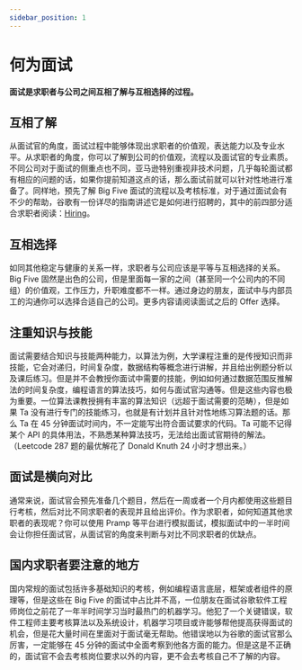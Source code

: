 ```yaml
---
sidebar_position: 1
---
```


# 何为面试

**面试是求职者与公司之间互相了解与互相选择的过程。**

## 互相了解

从面试官的角度，面试过程中能够体现出求职者的价值观，表达能力以及专业水平。从求职者的角度，你可以了解到公司的价值观，流程以及面试官的专业素质。不同公司对于面试的侧重点也不同，亚马逊特别重视非技术问题，几乎每轮面试都有相应的问题的话，如果你提前知道这点的话，那么面试前就可以针对性地进行准备了。同样地，预先了解 Big Five 面试的流程以及考核标准，对于通过面试会有不少的帮助，谷歌有一份详尽的指南讲述它是如何进行招聘的，其中的前四部分适合求职者阅读：[Hiring](https://rework.withgoogle.com/subjects/hiring/)。

## 互相选择

如同其他稳定与健康的关系一样，求职者与公司应该是平等与互相选择的关系。Big Five 固然是出色的公司，但是里面每一家的之间（甚至同一个公司内的不同组）的价值观，工作压力，升职难度都不一样。通过身边的朋友，面试中与内部员工的沟通你可以选择合适自己的公司。更多内容请阅读面试之后的 Offer 选择。

## 注重知识与技能

面试需要结合知识与技能两种能力，以算法为例，大学课程注重的是传授知识而非技能，它会对递归，时间复杂度，数据结构等概念进行讲解，并且给出例题分析以及课后练习。但是并不会教授你面试中需要的技能，例如如何通过数据范围反推解法的时间复杂度，编程语言的算法技巧，如何与面试官沟通等。但是这些内容也极为重要。一位算法课教授拥有丰富的算法知识（远超于面试需要的范畴），但是如果 Ta 没有进行专门的技能练习，也就是有计划并且针对性地练习算法题的话。那么 Ta 在 45 分钟面试时间内，不一定能写出符合面试要求的代码。Ta 可能不记得某个 API 的具体用法，不熟悉某种算法技巧，无法给出面试官期待的解法。（Leetcode 287 题的最优解花了 Donald Knuth 24 小时才想出来。）

## 面试是横向对比

通常来说，面试官会预先准备几个题目，然后在一周或者一个月内都使用这些题目行考核，然后对比不同求职者的表现并且给出评价。作为求职者，如何知道其他求职者的表现呢？你可以使用 Pramp 等平台进行模拟面试，模拟面试中的一半时间会让你担任面试官，从面试官的角度来判断与对比不同求职者的优缺点。

## 国内求职者要注意的地方

国内常规的面试包括许多基础知识的考核，例如编程语言底层，框架或者组件的原理等，但是这些在 Big Five 的面试中占比并不高，一位朋友在面试谷歌软件工程师岗位之前花了一年半时间学习当时最热门的机器学习。他犯了一个关键错误，软件工程师主要考核算法以及系统设计，机器学习项目或许能够帮他提高获得面试的机会，但是花大量时间在里面对于面试毫无帮助。他错误地以为谷歌的面试官那么厉害，一定能够在 45 分钟的面试中全面考察到他各方面的能力。但是这是不正确的，面试官不会去考核岗位要求以外的内容，更不会去考核自己不了解的内容。

